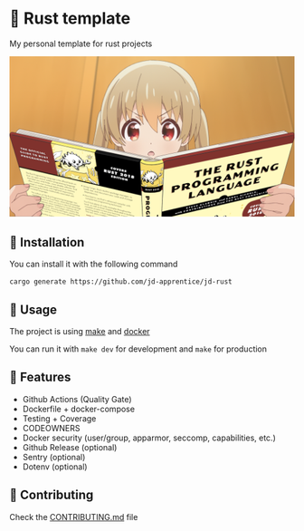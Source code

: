 # 🦀 Rust template

My personal template for rust projects

![wallpaper](assets/wallpaper.png)

## 🦀 Installation

You can install it with the following command

```shell
cargo generate https://github.com/jd-apprentice/jd-rust
```

## 🦀 Usage

The project is using [make](https://www.gnu.org/software/make/) and [docker](https://www.docker.com/)

You can run it with `make dev` for development and `make` for production

## 🦀 Features

- Github Actions (Quality Gate)
- Dockerfile + docker-compose
- Testing + Coverage
- CODEOWNERS
- Docker security (user/group, apparmor, seccomp, capabilities, etc.)
- Github Release (optional)
- Sentry (optional)
- Dotenv (optional)

## 🦀 Contributing

Check the [CONTRIBUTING.md](CONTRIBUTING.md) file